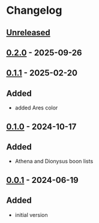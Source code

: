 # Changelog

## [Unreleased]

## [0.2.0] - 2025-09-26

## [0.1.1] - 2025-02-20

## Added

- added Ares color

## [0.1.0] - 2024-10-17

## Added

- Athena and Dionysus boon lists

## [0.0.1] - 2024-06-19

## Added

- initial version

[unreleased]: https://github.com/The-Black-Lodge/JowdayBanManager/compare/0.2.0...HEAD
[0.2.0]: https://github.com/The-Black-Lodge/JowdayBanManager/compare/0.1.1...0.2.0
[0.1.1]: https://github.com/The-Black-Lodge/JowdayBanManager/compare/0.1.0...0.1.1
[0.1.0]: https://github.com/The-Black-Lodge/JowdayBanManager/compare/0.0.1...0.1.0
[0.0.1]: https://github.com/The-Black-Lodge/JowdayBanManager/compare/7b17e4d29f911f463529110a854a36c370db620c...0.0.1
